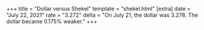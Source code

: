 +++
title = "Dollar versus Shekel"
template = "shekel.html"
[extra]
date = "July 22, 2021"
rate = "3.272"
delta = "On July 21, the dollar was 3.278. The dollar became 0.175% weaker."
+++
